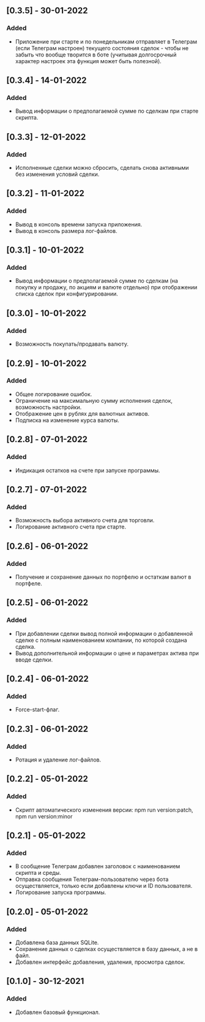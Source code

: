 ## [0.3.5] - 30-01-2022

### Added

- Приложение при старте и по понедельникам отправляет в Телеграм (если Телеграм настроен) текущего состояния сделок - чтобы не забыть что вообще творится в боте (учитывая долгосрочный характер настроек эта функция может быть полезной).

## [0.3.4] - 14-01-2022

### Added

- Вывод информации о предполагаемой сумме по сделкам при старте скрипта.

## [0.3.3] - 12-01-2022

### Added

- Исполненные сделки можно сбросить, сделать снова активными без изменения условий сделки.

## [0.3.2] - 11-01-2022

### Added

- Вывод в консоль времени запуска приложения.
- Вывод в консоль размера лог-файлов.

## [0.3.1] - 10-01-2022

### Added

- Вывод информации о предполагаемой сумме по сделкам (на покупку и продажу, по акциям и валюте отдельно) при отображении списка сделок при конфигурировании.

## [0.3.0] - 10-01-2022

### Added

- Возможность покупать/продавать валюту.

## [0.2.9] - 10-01-2022

### Added

- Общее логирование ошибок.
- Ограничение на максимальную сумму исполнения сделок, возможность настройки.
- Отображение цен в рублях для валютных активов.
- Подписка на изменение курса валюты.

## [0.2.8] - 07-01-2022

### Added

- Индикация остатков на счете при запуске программы.

## [0.2.7] - 07-01-2022

### Added

- Возможность выбора активного счета для торговли.
- Логирование активного счета при старте.

## [0.2.6] - 06-01-2022

### Added

- Получение и сохранение данных по портфелю и остаткам валют в портфеле.

## [0.2.5] - 06-01-2022

### Added

- При добавлении сделки вывод полной информации о добавленной сделке с полным наименованием компании, по которой создана сделка.
- Вывод дополнительной информации о цене и параметрах актива при вводе сделки.

## [0.2.4] - 06-01-2022

### Added

- Force-start-флаг.

## [0.2.3] - 06-01-2022

### Added

- Ротация и удаление лог-файлов.

## [0.2.2] - 05-01-2022

### Added

- Скрипт автоматического изменения версии: npm run version:patch, npm run version:minor

## [0.2.1] - 05-01-2022

### Added

- В сообщение Телеграм добавлен заголовок с наименованием скрипта и среды.
- Отправка сообщения Телеграм-пользователю через бота осуществляется, только если добавлены ключи и ID пользователя.
- Логирование запуска программы.

## [0.2.0] - 05-01-2022

### Added

- Добавлена база данных SQLite.
- Сохранение данных о сделках осуществляется в базу данных, а не в файл.
- Добавлен интерфейс добавления, удаления, просмотра сделок.

## [0.1.0] - 30-12-2021

### Added

- Добавлен базовый функционал.
